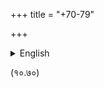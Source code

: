 +++
title = "+70-79"

+++


<details><summary>English</summary>

> ----------------------------------- ----------------------------------- > **Abbreviation**                    **Source**  
> śa                                  Jagadīśalāla Śāstrī (ed.) > *Bhāgavata Purāṇa with the > Commentary of Śrīdhara Svāmīn*. > Motīlāla Banārasīdāsa. Delhi. 1999  
> bha                                 Bhagavata Vidya Pith edition: (ed.) > Bhagavata Rishi and Krishna Shankar > Shastri (Sola Karnavati, 2052 > saM=1996).  
> ba                                  BBT (Bhaktivedanta Book Trust)  
> pa                                  ed. Puridāsa Mahasaya. Vrindavan. > 1955 > ----------------------------------- -----------------------------------

+-----------------------------------+-----------------------------------+ । **Commentary**                    । **Source**                        । +-----------------------------------+-----------------------------------+ । śrīdharaḥ                         । Some alternative readings taken   । ॥ from *śa.\                        । ॥ *However, the original source     । ॥ text is *ba*                      । +-----------------------------------+-----------------------------------+ । vaṁśīdharaḥ                       । bha                               । +-----------------------------------+-----------------------------------+ । caitanya-mata-mañjuṣā             । pa                                । +-----------------------------------+-----------------------------------+ । bṛhad-vaiṣṇava-toṣaṇī             । bha                               । +-----------------------------------+-----------------------------------+ । vaiṣṇava-toṣaṇī                   । bha                               । +-----------------------------------+-----------------------------------+ । krama-sandarbhaḥ                  । unknown, bha                      । +-----------------------------------+-----------------------------------+ । bṛhat-krama-sandarbhaḥ            । unknown                           । +-----------------------------------+-----------------------------------+ । bhagavat-sandarbha                । 1.  Dr. Chinmayi Chatterjee       । ॥     (Calcutta: Jadavpur           । ॥     University, 1972).            ।

______

॥ 2.  (ed.) Kanailal Adhikari, Sri  । ॥     Mayapur: Gopinath Gaudiya     । ॥     Math, 1999.                   ।

______

॥ 3.  (ed.) Haridas Shastri,        । ॥     Vrindavan: Sri Gadadhara      । ॥     Gaurahari Press, 1983.        । +-----------------------------------+-----------------------------------+ । paramātma-sandarbha               । 1.  (ed.) Chinmayi Chatterjee     । ॥     (Calcutta: Jadavpur           । ॥     University, 1972)             ।

______

॥ 2.  (ed.) Haridas Shastri         । ॥     (Vrindavan: Sri Gadadhara     । ॥     Gaurahari Press, 1983).       ।

______

॥ 3.  (ed.) Puridāsa. Kalikata,     । ॥     1951.                         । +-----------------------------------+-----------------------------------+ । viśvanāthaḥ                       । unknown, occasionally from *bha*  । +-----------------------------------+-----------------------------------+ । caitanya-mata-mañjuṣā             । pa                                । +-----------------------------------+-----------------------------------+ । vaiṣṇava-toṣaṇī                   । bha                               । +-----------------------------------+-----------------------------------+


</details>


(१०.७०)
